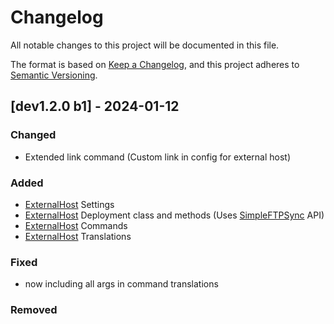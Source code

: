# Changelog

All notable changes to this project will be documented in this file.

The format is based on [Keep a Changelog](https://keepachangelog.com/en/1.0.0/),
and this project adheres to [Semantic Versioning](https://semver.org/spec/v2.0.0.html).


## [dev1.2.0 b1] - 2024-01-12

### Changed
- Extended link command (Custom link in config for external host)
### Added
- [ExternalHost](https://github.com/CptGummiball/MC-Dealer/issues/8) Settings
- [ExternalHost](https://github.com/CptGummiball/MC-Dealer/issues/8) Deployment class and methods (Uses [SimpleFTPSync](https://github.com/CptGummiball/SimpleFTPSync) API)
- [ExternalHost](https://github.com/CptGummiball/MC-Dealer/issues/8) Commands
- [ExternalHost](https://github.com/CptGummiball/MC-Dealer/issues/8) Translations
### Fixed
- now including all args in command translations
### Removed
